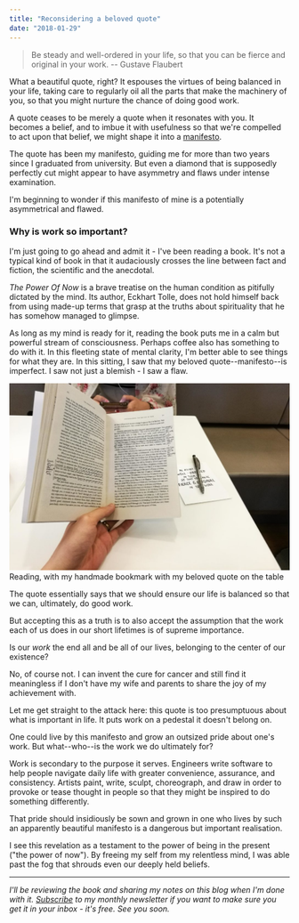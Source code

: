 ```yaml
---
title: "Reconsidering a beloved quote"
date: "2018-01-29"
---
```


> Be steady and well-ordered in your life, so that you can be fierce and original in your work. -- Gustave Flaubert

What a beautiful quote, right? It espouses the virtues of being balanced in your life, taking care to regularly oil all the parts that make the machinery of you, so that you might nurture the chance of doing good work.

A quote ceases to be merely a quote when it resonates with you. It becomes a belief, and to imbue it with usefulness so that we're compelled to act upon that belief, we might shape it into a [manifesto](https://www.nickang.com/fierce-and-original/).

The quote has been my manifesto, guiding me for more than two years since I graduated from university. But even a diamond that is supposedly perfectly cut might appear to have asymmetry and flaws under intense examination.

I'm beginning to wonder if this manifesto of mine is a potentially asymmetrical and flawed.

### Why is work so important?

I'm just going to go ahead and admit it - I've been reading a book. It's not a typical kind of book in that it audaciously crosses the line between fact and fiction, the scientific and the anecdotal.

_The Power Of Now_ is a brave treatise on the human condition as pitifully dictated by the mind. Its author, Eckhart Tolle, does not hold himself back from using made-up terms that grasp at the truths about spirituality that he has somehow managed to glimpse.

As long as my mind is ready for it, reading the book puts me in a calm but powerful stream of consciousness. Perhaps coffee also has something to do with it. In this fleeting state of mental clarity, I'm better able to see things for what they are. In this sitting, I saw that my beloved quote--manifesto--is imperfect. I saw not just a blemish - I saw a flaw.

![reading eckhart tolle the power of now with bookmark](images/20180129-IMG_20180129_094152-nickang-blog-1024x683.jpg) Reading, with my handmade bookmark with my beloved quote on the table

The quote essentially says that we should ensure our life is balanced so that we can, ultimately, do good work.

But accepting this as a truth is to also accept the assumption that the work each of us does in our short lifetimes is of supreme importance.

Is our _work_ the end all and be all of our lives, belonging to the center of our existence?

No, of course not. I can invent the cure for cancer and still find it meaningless if I don't have my wife and parents to share the joy of my achievement with.

Let me get straight to the attack here: this quote is too presumptuous about what is important in life. It puts work on a pedestal it doesn't belong on.

One could live by this manifesto and grow an outsized pride about one's work. But what--who--is the work we do ultimately for?

Work is secondary to the purpose it serves. Engineers write software to help people navigate daily life with greater convenience, assurance, and consistency. Artists paint, write, sculpt, choreograph, and draw in order to provoke or tease thought in people so that they might be inspired to do something differently.

That pride should insidiously be sown and grown in one who lives by such an apparently beautiful manifesto is a dangerous but important realisation.

I see this revelation as a testament to the power of being in the present ("the power of now"). By freeing my self from my relentless mind, I was able past the fog that shrouds even our deeply held beliefs.

* * *

_I'll be reviewing the book and sharing my notes on this blog when I'm done with it. [Subscribe](http://eepurl.com/c7xfID) to my monthly newsletter if you want to make sure you get it in your inbox - it's free. See you soon._
